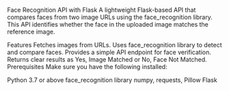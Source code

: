 Face Recognition API with Flask
A lightweight Flask-based API that compares faces from two image URLs using the face_recognition library. This API identifies whether the face in the uploaded image matches the reference image.

Features
Fetches images from URLs.
Uses face_recognition library to detect and compare faces.
Provides a simple API endpoint for face verification.
Returns clear results as Yes, Image Matched or No, Face Not Matched.
Prerequisites
Make sure you have the following installed:

Python 3.7 or above
face_recognition library
numpy, requests, Pillow
Flask


